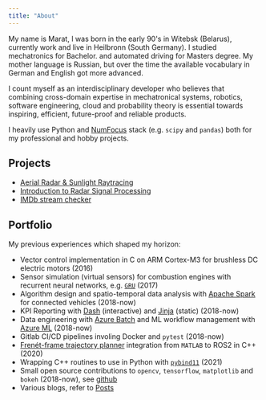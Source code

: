 ```yaml
---
title: "About"
---
```


My name is Marat, I was born in the early 90's in Witebsk (Belarus), currently work and live in Heilbronn (South Germany). I studied mechatronics for Bachelor. and automated driving for Masters degree. My mother language is Russian, but over the time the available vocabulary in German and English got more advanced.

I count myself as an interdisciplinary developer who believes that combining cross-domain expertise in mechatronical systems, robotics, software engineering, cloud and probability theory is essential towards inspiring, efficient, future-proof and reliable products.

I heavily use Python and [NumFocus](https://numfocus.org/sponsored-projects) stack (e.g. `scipy` and `pandas`) both for my professional and hobby projects.

## Projects

- [Aerial Radar & Sunlight Raytracing](https://github.com/kopytjuk/raydar)
- [Introduction to Radar Signal Processing](https://github.com/kopytjuk/python-fmcw)
- [IMDb stream checker](https://github.com/kopytjuk/imdb-checker)

## Portfolio

My previous experiences which shaped my horizon:

- Vector control implementation in C on ARM Cortex-M3 for brushless DC electric motors (2016)
- Sensor simulation (virtual sensors) for combustion engines with recurrent neural networks, e.g. [`GRU`](https://www.tensorflow.org/api_docs/python/tf/keras/layers/GRU) (2017)
- Algorithm design and spatio-temporal data analysis with [Apache Spark](https://spark.apache.org/) for connected vehicles (2018-now)
- KPI Reporting with [Dash](https://plotly.com/dash/) (interactive) and [Jinja](https://jinja.palletsprojects.com/en/3.0.x/) (static) (2018-now)
- Data engineering with [Azure Batch](https://azure.microsoft.com/en-us/services/batch/) and ML workflow management with [Azure ML](https://azure.microsoft.com/en-us/services/machine-learning/) (2018-now)
- Gitlab CI/CD pipelines involing Docker and `pytest` (2018-now)
- [Frenét-frame trajectory planner](https://ieeexplore.ieee.org/document/5509799?arnumber=5509799) integration from `MATLAB` to ROS2 in C++ (2020)
- Wrapping C++ routines to use in Python with [`pybind11`](https://github.com/pybind/pybind11) (2021)
- Small open source contributions to `opencv`, `tensorflow`, `matplotlib` and `bokeh` (2018-now), see [github](https://github.com/pulls?q=is%3Apr+author%3Akopytjuk+archived%3Afalse+is%3Aclosed)
- Various blogs, refer to [Posts](../posts/)
